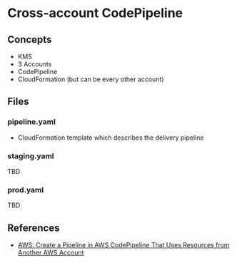 # Cross-account CodePipeline

## Concepts

 - KMS
 - 3 Accounts
 - CodePipeline
 - CloudFormation (but can be every other account)

## Files

### pipeline.yaml

 - CloudFormation template which describes the delivery pipeline

### staging.yaml

TBD

### prod.yaml

TBD

## References

 - [AWS: Create a Pipeline in AWS CodePipeline That Uses Resources from Another AWS Account](http://docs.aws.amazon.com/codepipeline/latest/userguide/pipelines-create-cross-account.html)